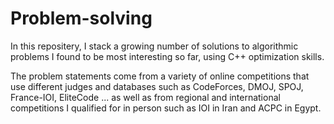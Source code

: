 # Problem-solving
In this repositery, I stack a growing number of solutions to algorithmic problems I found to be most interesting so far, using C++ optimization skills.

The problem statements come from a variety of online competitions that use different judges and databases such as CodeForces, DMOJ, SPOJ, France-IOI, EliteCode ... as well as from  regional and international competitions I qualified for in person such as IOI in Iran and ACPC in Egypt.
